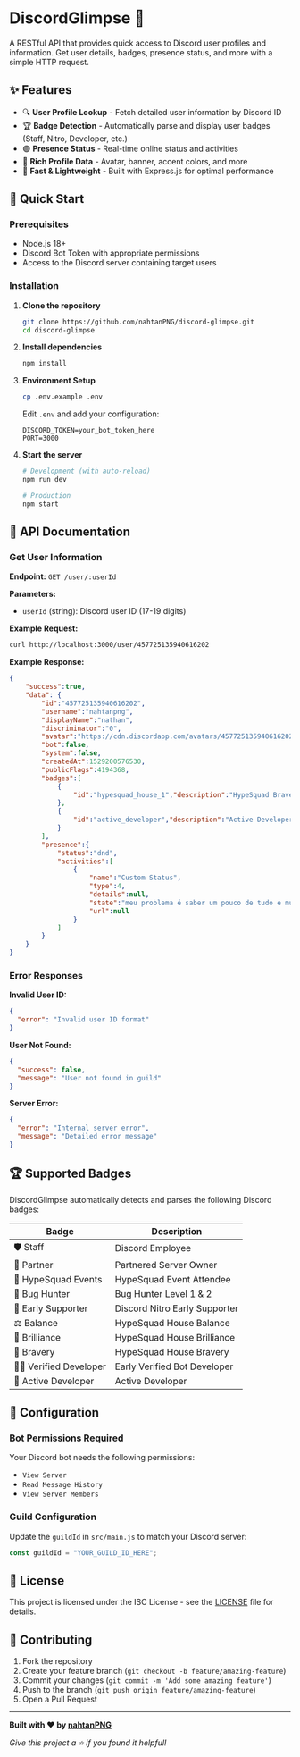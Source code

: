 # DiscordGlimpse 👀

A RESTful API that provides quick access to Discord user profiles and information. Get user details, badges, presence status, and more with a simple HTTP request.

## ✨ Features

- 🔍 **User Profile Lookup** - Fetch detailed user information by Discord ID
- 🏆 **Badge Detection** - Automatically parse and display user badges (Staff, Nitro, Developer, etc.)
- 🟢 **Presence Status** - Real-time online status and activities
- 🎨 **Rich Profile Data** - Avatar, banner, accent colors, and more
- 🚀 **Fast & Lightweight** - Built with Express.js for optimal performance

## 🚀 Quick Start

### Prerequisites

- Node.js 18+ 
- Discord Bot Token with appropriate permissions
- Access to the Discord server containing target users

### Installation

1. **Clone the repository**
   ```bash
   git clone https://github.com/nahtanPNG/discord-glimpse.git
   cd discord-glimpse
   ```

2. **Install dependencies**
   ```bash
   npm install
   ```

3. **Environment Setup**
   ```bash
   cp .env.example .env
   ```
   
   Edit `.env` and add your configuration:
   ```env
   DISCORD_TOKEN=your_bot_token_here
   PORT=3000
   ```

4. **Start the server**
   ```bash
   # Development (with auto-reload)
   npm run dev
   
   # Production
   npm start
   ```

## 📖 API Documentation

### Get User Information

**Endpoint:** `GET /user/:userId`

**Parameters:**
- `userId` (string): Discord user ID (17-19 digits)

**Example Request:**
```bash
curl http://localhost:3000/user/457725135940616202
```

**Example Response:**
```json
{
    "success":true,
    "data": {
        "id":"457725135940616202",
        "username":"nahtanpng",
        "displayName":"nathan",
        "discriminator":"0",
        "avatar":"https://cdn.discordapp.com/avatars/457725135940616202/712d13f013a8c45556c7d08b60a6c6aa.webp?size=1024",
        "bot":false,
        "system":false,
        "createdAt":1529200576530,
        "publicFlags":4194368,
        "badges":[
            {
                "id":"hypesquad_house_1","description":"HypeSquad Bravery","asset":"8a88d63823d8a71cd5e390baa45efa02","icon_image":"https://cdn.discordapp.com/badge-icons/8a88d63823d8a71cd5e390baa45efa02.png"
            },
            {
                "id":"active_developer","description":"Active Developer","asset":"6bdc42827a38498929a4920da12695d9","icon_image":"https://cdn.discordapp.com/badge-icons/6bdc42827a38498929a4920da12695d9.png"
            }
        ],
        "presence":{
            "status":"dnd",
            "activities":[
                {
                    "name":"Custom Status",
                    "type":4,
                    "details":null,
                    "state":"meu problema é saber um pouco de tudo e muito de nada",
                    "url":null
                }
            ]
        }
    }
}
```

### Error Responses

**Invalid User ID:**
```json
{
  "error": "Invalid user ID format"
}
```

**User Not Found:**
```json
{
  "success": false,
  "message": "User not found in guild"
}
```

**Server Error:**
```json
{
  "error": "Internal server error",
  "message": "Detailed error message"
}
```

## 🏆 Supported Badges

DiscordGlimpse automatically detects and parses the following Discord badges:

| Badge                | Description                   |
| -------------------- | ----------------------------- |
| 🛡️ Staff              | Discord Employee              |
| 🤝 Partner            | Partnered Server Owner        |
| 🎉 HypeSquad Events   | HypeSquad Event Attendee      |
| 🐛 Bug Hunter         | Bug Hunter Level 1 & 2        |
| 💜 Early Supporter    | Discord Nitro Early Supporter |
| ⚖️ Balance            | HypeSquad House Balance       |
| 💎 Brilliance         | HypeSquad House Brilliance    |
| 💪 Bravery            | HypeSquad House Bravery       |
| 👨‍💻 Verified Developer | Early Verified Bot Developer  |
| 🔨 Active Developer   | Active Developer              |

## 🔧 Configuration

### Bot Permissions Required

Your Discord bot needs the following permissions:
- `View Server`
- `Read Message History` 
- `View Server Members`

### Guild Configuration

Update the `guildId` in `src/main.js` to match your Discord server:
```javascript
const guildId = "YOUR_GUILD_ID_HERE";
```

## 📝 License

This project is licensed under the ISC License - see the [LICENSE](LICENSE) file for details.

## 🤝 Contributing

1. Fork the repository
2. Create your feature branch (`git checkout -b feature/amazing-feature`)
3. Commit your changes (`git commit -m 'Add some amazing feature'`)
4. Push to the branch (`git push origin feature/amazing-feature`)
5. Open a Pull Request

---

**Built with ❤️ by [nahtanPNG](https://github.com/nahtanPNG)**

*Give this project a ⭐ if you found it helpful!*